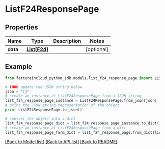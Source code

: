 # ListF24ResponsePage


## Properties
Name | Type | Description | Notes
------------ | ------------- | ------------- | -------------
**data** | [**List[F24]**](F24.md) |  | [optional] 

## Example

```python
from fattureincloud_python_sdk.models.list_f24_response_page import ListF24ResponsePage

# TODO update the JSON string below
json = "{}"
# create an instance of ListF24ResponsePage from a JSON string
list_f24_response_page_instance = ListF24ResponsePage.from_json(json)
# print the JSON string representation of the object
print ListF24ResponsePage.to_json()

# convert the object into a dict
list_f24_response_page_dict = list_f24_response_page_instance.to_dict()
# create an instance of ListF24ResponsePage from a dict
list_f24_response_page_form_dict = list_f24_response_page.from_dict(list_f24_response_page_dict)
```
[[Back to Model list]](../README.md#documentation-for-models) [[Back to API list]](../README.md#documentation-for-api-endpoints) [[Back to README]](../README.md)


